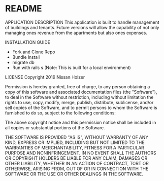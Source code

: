 # README

APPLICATION DESCRIPTION
This application is built to handle management of buildings and tenants.
Future versions will allow the capability of not only managing ones revenue from the apartments but also ones expenses.

INSTALLATION GUIDE
- Fork and Clone Repo
- Bundle Install
- migrate db
- Run with rails s
(Note: This is built for a local environment)

LICENSE
Copyright 2019 Nissan Holzer

Permission is hereby granted, free of charge, to any person obtaining a copy of this software and associated documentation files (the "Software"), to deal in the Software without restriction, including without limitation the rights to use, copy, modify, merge, publish, distribute, sublicense, and/or sell copies of the Software, and to permit persons to whom the Software is furnished to do so, subject to the following conditions:

The above copyright notice and this permission notice shall be included in all copies or substantial portions of the Software.

THE SOFTWARE IS PROVIDED "AS IS", WITHOUT WARRANTY OF ANY KIND, EXPRESS OR IMPLIED, INCLUDING BUT NOT LIMITED TO THE WARRANTIES OF MERCHANTABILITY, FITNESS FOR A PARTICULAR PURPOSE AND NONINFRINGEMENT. IN NO EVENT SHALL THE AUTHORS OR COPYRIGHT HOLDERS BE LIABLE FOR ANY CLAIM, DAMAGES OR OTHER LIABILITY, WHETHER IN AN ACTION OF CONTRACT, TORT OR OTHERWISE, ARISING FROM, OUT OF OR IN CONNECTION WITH THE SOFTWARE OR THE USE OR OTHER DEALINGS IN THE SOFTWARE.